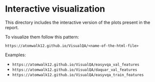 # Interactive visualization
This directory includes the interactive version of the plots present in the report. 

To visualize them follow this pattern:

`https://atomwalk12.github.io/VisualQA/<name-of-the-html-file>`

Examples:
- `https://atomwalk12.github.io/VisualQA/easyvqa_val_features`
- `https://atomwalk12.github.io/VisualQA/daquar_val_features`
- `https://atomwalk12.github.io/VisualQA/easyvqa_train_features`
